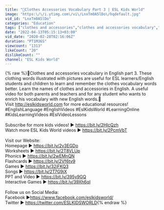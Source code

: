 ```yaml
---
title: "👕Clothes Accessories Vocabulary Part 3 | ESL Kids World"
image: "https:\/\/i.ytimg.com\/vi\/LnxTm0A5lDo\/hqdefault.jpg"
vid_id: "LnxTm0A5lDo"
categories: "Education"
tags: ["clothes and accessories","clothes and accessories vocabulary","clothes vocabulary"]
date: "2022-04-13T05:15:13+03:00"
vid_date: "2020-02-28T02:16:06Z"
duration: "PT1M36S"
viewcount: "1313"
likeCount: "20"
dislikeCount: ""
channel: "ESL Kids World"
---
```

{% raw %}👔Clothes and accessories vocabulary in English part 3. These clothing words illustrated with pictures are useful for ESL learners/English students and children to learn and remember the clothes vocabulary words better. Learn the names of clothes and accessories in English. A useful video for both parents and teachers and for any student who wants to enrich his vocabulary with new English words.🧦<br />Visit <a rel="nofollow" target="blank" href="http://eslkidsworld.com">http://eslkidsworld.com</a> for more educational resources!<br />#EnglishLanguage #EnglishVideos #EslKidsWorld #LearningOnline #KidsLearningVideos #EslVideoLessons <br /><br />Subscribe for more kids videos! ► <a rel="nofollow" target="blank" href="https://bit.ly/2HIcQzh">https://bit.ly/2HIcQzh</a><br />Watch more ESL Kids World videos ► <a rel="nofollow" target="blank" href="https://bit.ly/2PcmVbT">https://bit.ly/2PcmVbT</a><br /><br />Visit our Website:<br />Homepage ► <a rel="nofollow" target="blank" href="https://bit.ly/2v3EGDo">https://bit.ly/2v3EGDo</a><br />Worksheets ► <a rel="nofollow" target="blank" href="https://bit.ly/2T8VLUp">https://bit.ly/2T8VLUp</a><br />Phonics ► <a rel="nofollow" target="blank" href="https://bit.ly/2wEMnQN">https://bit.ly/2wEMnQN</a><br />Flashcards ► <a rel="nofollow" target="blank" href="https://bit.ly/2Vf6tv9">https://bit.ly/2Vf6tv9</a><br />Games ► <a rel="nofollow" target="blank" href="https://bit.ly/32iFKQ3">https://bit.ly/32iFKQ3</a><br />Songs ► <a rel="nofollow" target="blank" href="https://bit.ly/2T7G9jX">https://bit.ly/2T7G9jX</a><br />PPT and Video ► <a rel="nofollow" target="blank" href="https://bit.ly/395y9GQ">https://bit.ly/395y9GQ</a><br />Interactive Games ► <a rel="nofollow" target="blank" href="https://bit.ly/39Xh6qI">https://bit.ly/39Xh6qI</a><br /><br />Follow us on Social Media:<br />Facebook ►<a rel="nofollow" target="blank" href="https://www.facebook.com/eslkidsworld/">https://www.facebook.com/eslkidsworld/</a><br />Twitter ► <a rel="nofollow" target="blank" href="https://twitter.com/ESLKIDSWORLD">https://twitter.com/ESLKIDSWORLD</a>{% endraw %}
